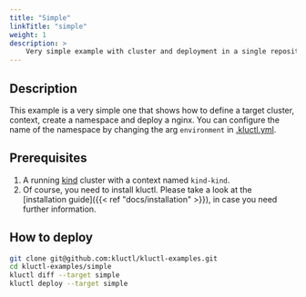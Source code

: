 ```yaml
---
title: "Simple"
linkTitle: "simple"
weight: 1
description: >
    Very simple example with cluster and deployment in a single repository.
---
```

## Description
This example is a very simple one that shows how to define a target cluster, context, create a
namespace and deploy a nginx. You can configure the name of the namespace by changing the arg `environment` in
[.kluctl.yml](https://github.com/kluctl/kluctl-examples/blob/main/simple/.kluctl.yml).

## Prerequisites
1) A running [kind](https://kind.sigs.k8s.io/) cluster with a context named `kind-kind`.
2) Of course, you need to install kluctl. Please take a look at the 
[installation guide]({{< ref "docs/installation" >}}), in case you need further information.

## How to deploy
```bash
git clone git@github.com:kluctl/kluctl-examples.git
cd kluctl-examples/simple
kluctl diff --target simple
kluctl deploy --target simple
```